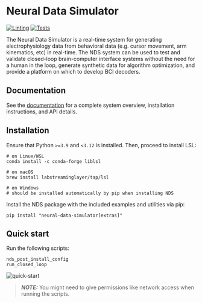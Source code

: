 # Neural Data Simulator

[![Linting](https://github.com/agencyenterprise/neural-data-simulator/actions/workflows/lint.yml/badge.svg)](https://github.com/agencyenterprise/neural-data-simulator/actions/workflows/lint.yml)
[![Tests](https://github.com/agencyenterprise/neural-data-simulator/actions/workflows/test.yml/badge.svg)](https://github.com/agencyenterprise/neural-data-simulator/actions/workflows/test.yml)

The Neural Data Simulator is a real-time system for generating electrophysiology data from behavioral data (e.g. cursor movement, arm kinematics, etc) in real-time. The NDS system can be used to test and validate closed-loop brain-computer interface systems without the need for a human in the loop, generate synthetic data for algorithm optimization, and provide a platform on which to develop BCI decoders.

## Documentation

See the [documentation](https://agencyenterprise.github.io/neural-data-simulator/) for a complete system overview, installation instructions, and API details.

## Installation

Ensure that Python `>=3.9` and `<3.12` is installed. Then, proceed to install LSL:

```
# on Linux/WSL
conda install -c conda-forge liblsl

# on macOS
brew install labstreaminglayer/tap/lsl

# on Windows
# should be installed automatically by pip when installing NDS
```

Install the NDS package with the included examples and utilities via pip:

```
pip install "neural-data-simulator[extras]"
```

## Quick start

Run the following scripts:

```
nds_post_install_config
run_closed_loop
```
![quick-start](https://raw.githubusercontent.com/florin-pop/neural-data-simulator/main/docs/source/images/quick-start.gif)

> **_NOTE:_** You might need to give permissions like network access when running the scripts.
